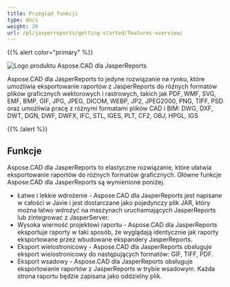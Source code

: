 ```yaml
---
title: Przegląd funkcji
type: docs
weight: 20
url: /pl/jasperreports/getting-started/features-overview/
---
```


{{% alert color="primary" %}}

![Logo produktu Aspose.CAD dla JasperReports](/_assets/home_3.png)

Aspose.CAD dla JasperReports to jedyne rozwiązanie na rynku, które umożliwia eksportowanie raportów z JasperReports do różnych formatów plików graficznych wektorowych i rastrowych, takich jak PDF, WMF, SVG, EMF, BMP, GIF, JPG, JPEG, DICOM, WEBP, JP2, JPEG2000, PNG, TIFF, PSD oraz umożliwia pracę z różnymi formatami plików CAD i BIM: DWG, DXF, DWT, DGN, DWF, DWFX, IFC, STL, IGES, PLT, CF2, OBJ, HPGL, IGS

{{% /alert %}}

## Funkcje

Aspose.CAD dla JasperReports to elastyczne rozwiązanie, które ułatwia eksportowanie raportów do różnych formatów graficznych. Główne funkcje Aspose.CAD dla JasperReports są wymienione poniżej.

- Łatwe i lekkie wdrożenie - Aspose.CAD dla JasperReports jest napisane w całości w Javie i jest dostarczane jako pojedynczy plik JAR, który można łatwo wdrożyć na maszynach uruchamiających JasperReports lub zintegrować z JasperServer.
- Wysoka wierność projektowi raportu - Aspose.CAD dla JasperReports eksportuje raporty w taki sposób, że wyglądają identycznie jak raporty eksportowane przez wbudowane ekspandery JasperReports.
- Eksport wielostronicowy - Aspose.CAD dla JasperReports obsługuje eksport wielostronicowy do następujących formatów: GIF, TIFF, PDF.
- Eksport wsadowy - Aspose.CAD dla JasperReports obsługuje eksportowanie raportów z JasperReports w trybie wsadowym. Każda strona raportu będzie zapisana jako oddzielny plik.
